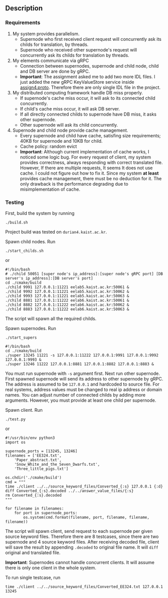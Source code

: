 ## Description

### Requirements

1. My system provides parallelism. 
    - Supernode who first received client request will concurrently ask its childs for translation, by threads.
    - Supernode who received other supernode's request will concurrently ask its childs for translation by threads.
2. My elements communicate via gRPC
    - Connection between supernodes, supernode and child node, child and DB server are done by gRPC.
    - **Important**: The assignment asked me to add two more IDL files. I just added the new gRPC KeyValueStore service inside [assign4.proto](assign4.proto). Therefore there are only single IDL file in the project.
3. My distributed computing framework handle DB miss properly.
    - If supernode's cache miss occur, it will ask to its connected child concurrently.
    - If child's cache miss occur, it will ask DB server.
    - If all directly connected childs to supernode have DB miss, it asks other supernode.
    - Other supernode will ask its child concurrently.
4. Supernode and child node provide cache management.
    - Every supernode and child have cache, satisfing size requirements; 40KB for supernode and 10KB for child.
    - Cache policy: random evict
    - **Important**: Although current implementation of cache works, I noticed some logic bug. For every request of client, my system provides correctness, always responding with correct translated file. However, If there are multiple requests, It seems It does not use cache. I could not figure out how to fix it. Since my system **at least** provides cache management, there must be no deduction for it. The only drawback is the performance degrading due to misimplementation of cache.
 
### Testing

First, build the system by running 

```
./build.sh
```

Project build was tested on `durian4.kaist.ac.kr`.

Spawn child nodes. Run

```
./start_childs.sh
```

or

```
#!/bin/bash
# ./child 50051 [super node's ip_address]:[super node's gRPC port] [DB server's ip_address]:[DB server's port]
cd ./cmake/build
./child 9991 127.0.0.1:11221 eelab5.kaist.ac.kr:50061 &
./child 9992 127.0.0.1:11221 eelab5.kaist.ac.kr:50062 &
./child 9993 127.0.0.1:11221 eelab5.kaist.ac.kr:50063 &
./child 8881 127.0.0.1:11222 eelab6.kaist.ac.kr:50061 &
./child 8882 127.0.0.1:11222 eelab6.kaist.ac.kr:50062 &
./child 8883 127.0.0.1:11222 eelab6.kaist.ac.kr:50063 &
```

The script will spawn all the required childs.

Spawn supernodes. Run

```
./start_supers
```

```
#!/bin/bash
cd ./cmake/build
./super 13245 11221 -s 127.0.0.1:11222 127.0.0.1:9991 127.0.0.1:9992 127.0.0.1:9993 &
./super 13246 11222 127.0.0.1:8881 127.0.0.1:8882 127.0.0.1:8883 &
```

You must run supernode with `-s` argument first. Next run other supernode. First spawned supernode will send its address to other supernode by gRPC. The address is assumed to be `127.0.0.1` and hardcoded to source file. For real systems, address values must be changed to real ip address or domain names. You can adjust number of connected childs by adding more arguments. However, you must provide at least one child per supernode.

Spawn client. Run

```
./test.py
```

or 

```
#!/usr/bin/env python3
import os

supernode_ports = [13245, 13246]
filenames = ['EE324.txt',
    'Paper_abstract.txt',
    'Snow_White_and_the_Seven_Dwarfs.txt',
    'Three_little_pigs.txt']

os.chdir('./cmake/build')
cmd = """
time ./client ../../source_keyword_files/Converted_{:s} 127.0.0.1 {:d}
diff Converted_{:s}.decoded ../../answer_value_files/{:s}
rm Converted_{:s}.decoded
"""

for filename in filenames:
    for port in supernode_ports:
        os.system(cmd.format(filename, port, filename, filename, filename))
```

The script will spawn client, send request to each supernode per given source keyword files. Therefore there are 8 testcases, since there are two supernode and 4 source keyword files. After receiving decoded file, client will save the result by appending `.decoded` to original file name. It will `diff` original and translated file. 

**Important**: Supernodes cannot handle concurrent clients. It will assume there is only one client in the whole system.

To run single testcase, run 

```
time ./client ../../source_keyword_files/Converted_EE324.txt 127.0.0.1 13245
```